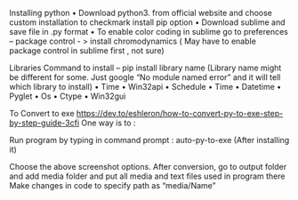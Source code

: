 Installing python
•	Download python3. from official website and choose custom installation to checkmark install pip option
•	Download sublime and save file in .py format
•	To enable color coding in sublime go to preferences – package control - > install chromodynamics ( May have to enable package control in sublime first , not sure)

Libraries
Command to install – pip install library name
(Library name might be different for some. Just google “No module named error” and it will tell which library to install)
•	Time
•	Win32api
•	Schedule
•	Time
•	Datetime
•	Pyglet 
•	Os 
•	Ctype
•	Win32gui

To Convert to exe
https://dev.to/eshleron/how-to-convert-py-to-exe-step-by-step-guide-3cfi
One way is to :

Run program  by typing in command prompt :   auto-py-to-exe (After installing it) 








Choose the above screenshot options.
After conversion, go to output folder and add media folder and put all media and text files used in program there
Make changes in code to specify path as “media/Name” 
